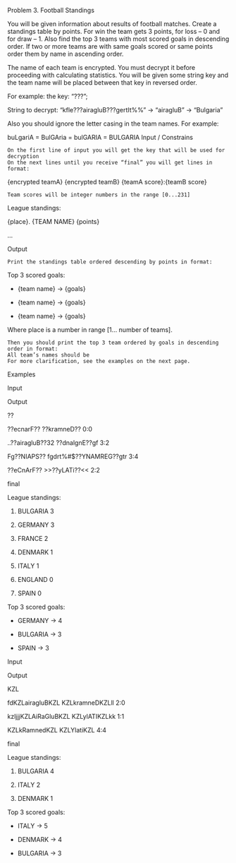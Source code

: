 Problem 3. Football Standings

You will be given information about results of football matches. Create a standings table by points. For win the team gets 3 points, for loss – 0 and for draw – 1. Also find the top 3 teams with most scored goals in descending order. If two or more teams are with same goals scored or same points order them by name in ascending order.

The name of each team is encrypted. You must decrypt it before proceeding with calculating statistics. You will be given some string key and the team name will be placed between that key in reversed order.

For example: the key: “???”;

String to decrypt: “kfle???airagluB???gertIt%%” -> “airagluB” -> “Bulgaria”

Also you should ignore the letter casing in the team names. For example:

buLgariA = BulGAria = bulGARIA = BULGARIA
Input / Constrains

    On the first line of input you will get the key that will be used for decryption
    On the next lines until you receive “final” you will get lines in format:

{encrypted teamA} {encrypted teamB} {teamA score}:{teamB score}

    Team scores will be integer numbers in the range [0...231]

League standings:

{place}. {TEAM NAME} {points}

...

Output

    Print the standings table ordered descending by points in format:

Top 3 scored goals:

- {team name} -> {goals}

- {team name} -> {goals}

- {team name} -> {goals}


Where place is a number in range [1… number of teams].

    Then you should print the top 3 team ordered by goals in descending order in format:
    All team’s names should be
    For more clarification, see the examples on the next page.

Examples

Input
	

Output

??

??ecnarF?? ??kramneD?? 0:0

..??airagluB??32 ??dnalgnE??gf 3:2

Fg??NIAPS?? fgdrt%#$??YNAMREG??gtr 3:4

??eCnArF?? >>??yLATi??<< 2:2

final
	

League standings:

1. BULGARIA 3

2. GERMANY 3

3. FRANCE 2

4. DENMARK 1

5. ITALY 1

6. ENGLAND 0

7. SPAIN 0

Top 3 scored goals:

- GERMANY -> 4

- BULGARIA -> 3

- SPAIN -> 3

Input
	

Output

KZL

fdKZLairagluBKZL KZLkramneDKZLll 2:0

kzljjjKZLAiRaGluBKZL KZLylATIKZLkk 1:1

KZLkRamnedKZL KZLYlatiKZL 4:4

final
	

League standings:

1. BULGARIA 4

2. ITALY 2

3. DENMARK 1

Top 3 scored goals:

- ITALY -> 5

- DENMARK -> 4

- BULGARIA -> 3
